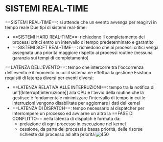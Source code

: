 # SISTEMI REAL-TIME
==SISTEMI REAL-TIME==: si attende che un evento avvenga per reagirvi in tempo reale
Due tipi di sistemi real-time:
- ==SISTEMI HARD REAL-TIME==: richiedono il completamento dei processi critici entro un intervallo di tempo predeterminato e garantito
- ==SISTEMI SOFT REAL-TIME==: richiedono che ai processi critici venga assegnata una priorità maggiore rispetto ai processi routine (nessuna garanzia sui tempi di completamento)

==LATENZA DELL'EVENTO==: tempo che intercorre tra l'occorrenza dell'evento e il momento in cui il sistema ne effettua la gestione
Esistono requisiti di latenza diversi per eventi diversi:
- ==LATENZA RELATIVA ALLE INTERRUZIONI==: tempo tra la notifica di un'[[Interrupt|interruzione]] alla CPU e l'avvio della routine che la gestisce
	è fondamentale minimizzare l'intervallo di tempo in cui le interruzioni vengono disabilitate per aggiornare i dati del kernel
- ==LATENZA DI DISPATCH==: tempo necessario al dispatcher per interrompere un processo ed avviarne un altro
	la ==FASE DI CONFLITTO== nella latenza di dispatch è formata da:
	- prelazione di ogni processo in esecuzione nel kernel
	- cessione, da parte dei processi a bassa priorità, delle risorse richieste dal processo ad alta priorità
![450](latenza_dispatch.png)